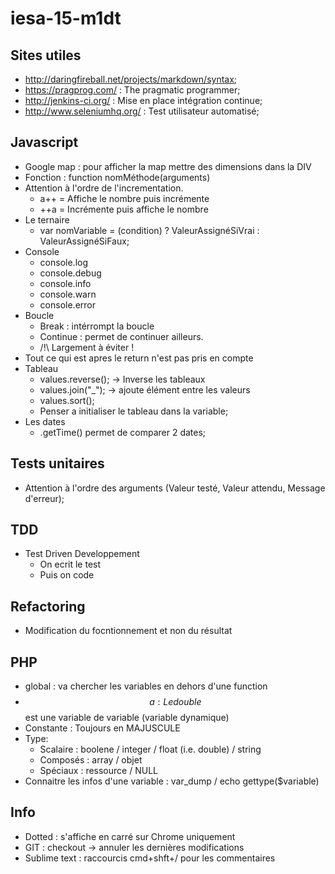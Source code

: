 # iesa-15-m1dt

## Sites utiles
* http://daringfireball.net/projects/markdown/syntax;
* https://pragprog.com/ : The pragmatic programmer;
* http://jenkins-ci.org/ : Mise en place intégration continue;
* http://www.seleniumhq.org/ : Test utilisateur automatisé;

## Javascript
* Google map : pour afficher la map mettre des dimensions dans la DIV
* Fonction : function nomMéthode(arguments)
* Attention à l'ordre de l'incrementation.
  * a++ = Affiche le nombre puis incrémente
  * ++a = Incrémente puis affiche le nombre
* Le ternaire
  * var nomVariable = (condition) ? ValeurAssignéSiVrai : ValeurAssignéSiFaux;
* Console
  * console.log
  * console.debug
  * console.info
  * console.warn
  * console.error
* Boucle
  * Break : intérrompt la boucle
  * Continue : permet de continuer ailleurs. 
  * /!\ Largement à éviter !
* Tout ce qui est apres le return n'est pas pris en compte
* Tableau
  * values.reverse(); -> Inverse les tableaux
  * values.join("_"); -> ajoute élément entre les valeurs
  * values.sort();
  * Penser a initialiser le tableau dans la variable;
* Les dates
  * .getTime() permet de comparer 2 dates;

## Tests unitaires
* Attention à l'ordre des arguments (Valeur testé, Valeur attendu, Message d'erreur);

## TDD
* Test Driven Developpement
  * On ecrit le test
  * Puis on code

## Refactoring
* Modification du focntionnement et non du résultat


## PHP
* global : va chercher les variables en dehors d'une function
* $$a : Le double $$ est une variable de variable (variable dynamique)
* Constante : Toujours en MAJUSCULE
* Type:
  * Scalaire : boolene / integer / float (i.e. double) / string
  * Composés : array / objet 
  * Spéciaux : ressource / NULL
* Connaitre les infos d'une variable : var_dump / echo gettype($variable)

## Info 
* Dotted : s'affiche en carré sur Chrome uniquement
* GIT : checkout -> annuler les dernières modifications
* Sublime text : raccourcis cmd+shft+/ pour les commentaires
